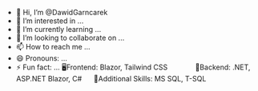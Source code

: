 - 👋 Hi, I’m @DawidGarncarek
- 👀 I’m interested in ...
- 🌱 I’m currently learning ...
- 💞️ I’m looking to collaborate on ...
- 📫 How to reach me ...
- 😄 Pronouns: ...
- ⚡ Fun fact: ...
🖥Frontend: Blazor, Tailwind CSS‎ ‎ ‎ ‎ ‎ ‎ ‎ ‎ ‎ ‎ ‎ ‎ ‎ ‎ 
🧱Backend: .NET, ASP.NET Blazor, C#‎ ‎ ‎ ‎ ‎ ‎ 
💾Additional Skills: MS SQL, T-SQL
<!---
DawidGarncarek/DawidGarncarek is a ✨ special ✨ repository because its `README.md` (this file) appears on your GitHub profile.
You can click the Preview link to take a look at your changes.
--->

